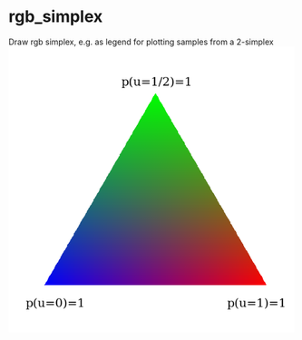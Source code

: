 # rgb_simplex
Draw rgb simplex, e.g. as legend for plotting samples from a 2-simplex
![example image](/rgb_simplex.png)
